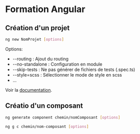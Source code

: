 # Formation Angular


## Création d'un projet

```bash
ng new NomProjet [options]
```

Options:
- --routing : Ajout du routing
- --no-standalone : Configuration en module
- --skip-tests : Ne pas générer de fichiers de tests (.spec.ts)
- --style=scss : Sélectionner le mode de style en scss
- ... 

Voir la [documentation](https://angular.dev/cli/new).

## Créatio d'un composant

```bash
ng generate component chemin/nomComposant [options]
```
```bash
ng g c chemin/nom-composant [options]
```


